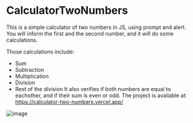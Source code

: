 # CalculatorTwoNumbers
This is a simple calculator of two numbers in JS, using prompt and alert.
You will inform the first and the second number, and it will do some calculations.

Those calculations include:
- Sum
- Subtraction
- Multiplication
- Division
- Rest of the division
It also verifies if both numbers are equal to eachother, and if their sum is even or odd.
The project is available at: https://calculator-two-numbers.vercel.app/

![image](https://github.com/GHTassinari/CalculatorTwoNumbers/assets/102005103/c59a02d2-c446-4bc3-8b0a-6e87374d578d)

